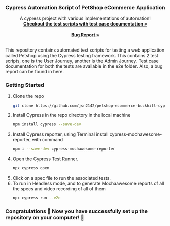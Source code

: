 <!-- PROJECT LOGO -->
<br />
<div align="center">
  <h3 align="center">Cypress Automation Script of PetShop eCommerce Application</h3>
  <p align="center">
    A cypress project with various implementations of automation!
    <br />
    <a href="https://github.com/jsn2142/petshop-ecommerce-buckhill-cypress/tree/master/cypress/e2e"><strong>Checkout the test scripts with test case documentation »</strong></a>
    <br />
    <br />
    <a href=""><strong>Bug Report »</strong></a>
    <br />
    <br />
  </p>
</div>
This repository contains automated test scripts for testing a web application called Petshop using the Cypress testing framework. This contains 2 test scripts, one is the User Journey, another is the Admin Journey. Test case documentation for both the tests are available in the e2e folder. Also, a bug report can be found in here.

### Getting Started

1. Clone the repo
   ```sh
   git clone https://github.com/jsn2142/petshop-ecommerce-buckhill-cypress.git
   ```
2. Install Cypress in the repo directory in the local machine
   ```sh
   npm install cypress --save-dev
   ``` 
3. Install Cypress reporter, using Terminal install cypress-mochawesome-reporter, with command
   ```sh
   npm i --save-dev cypress-mochawesome-reporter
   ```
4. Open the Cypress Test Runner.
   ```sh
   npx cypress open
   ```
5. Click on a spec file to run the associated tests. 
6. To run in Headless mode, and to generate Mochaawesome reports of all the specs and video recording of all of them
   ```sh
   npx cypress run --e2e
   ```
### Congratulations 🎉 Now you have successfully set up the repository on your computer! 🚀 